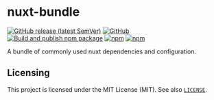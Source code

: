 # nuxt-bundle
[![GitHub release (latest SemVer)](https://img.shields.io/github/v/release/jojomatik/nuxt-bundle?sort=semver)](https://github.com/jojomatik/nuxt-bundle/releases) [![GitHub](https://img.shields.io/github/license/jojomatik/nuxt-bundle)](LICENSE) [![Build and publish npm package](https://github.com/jojomatik/nuxt-bundle/actions/workflows/publish.yml/badge.svg)](https://github.com/jojomatik/nuxt-bundle/actions/workflows/publish.yml) [![npm](https://img.shields.io/npm/v/@jojomatik/nuxt-bundle)](https://www.npmjs.com/package/@jojomatik/nuxt-bundle) [![npm](https://img.shields.io/npm/dw/@jojomatik/nuxt-bundle)](https://www.npmjs.com/package/@jojomatik/nuxt-bundle)

A bundle of commonly used nuxt dependencies and configuration.

## Licensing
This project is licensed under the MIT License (MIT). See also [`LICENSE`](LICENSE).